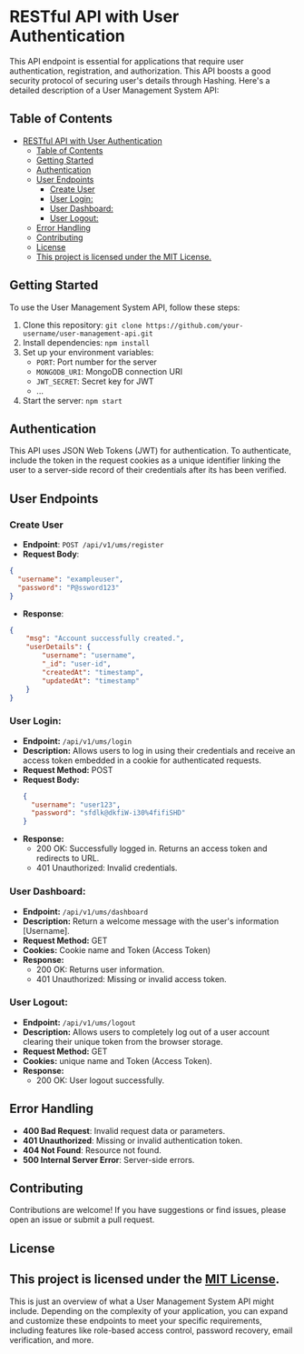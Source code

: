 # RESTful API with User Authentication

This API endpoint is essential for applications that require user authentication, registration, and authorization. This API boosts a good security protocol of securing user's details through Hashing. Here's a detailed description of a User Management System API:
## Table of Contents

- [RESTful API with User Authentication](#restful-api-with-user-authentication)
  - [Table of Contents](#table-of-contents)
  - [Getting Started](#getting-started)
  - [Authentication](#authentication)
  - [User Endpoints](#user-endpoints)
    - [Create User](#create-user)
    - [User Login:](#user-login)
    - [User Dashboard:](#user-dashboard)
    - [User Logout:](#user-logout)
  - [Error Handling](#error-handling)
  - [Contributing](#contributing)
  - [License](#license)
  - [This project is licensed under the MIT License.](#this-project-is-licensed-under-the-mit-license)

## Getting Started

To use the User Management System API, follow these steps:

1. Clone this repository: `git clone https://github.com/your-username/user-management-api.git`
2. Install dependencies: `npm install`
3. Set up your environment variables:
   - `PORT`: Port number for the server
   - `MONGODB_URI`: MongoDB connection URI
   - `JWT_SECRET`: Secret key for JWT
   - ...
4. Start the server: `npm start`

## Authentication

This API uses JSON Web Tokens (JWT) for authentication. To authenticate, include the token in the request cookies as a unique identifier linking the user to a server-side record of their credentials after its has been verified.

## User Endpoints

### Create User
- **Endpoint**: `POST /api/v1/ums/register`
- **Request Body**:

```json
{
  "username": "exampleuser",
  "password": "P@ssword123"
}
```

- **Response**:
```json
{
    "msg": "Account successfully created.",
    "userDetails": {
        "username": "username",
        "_id": "user-id",
        "createdAt": "timestamp",
        "updatedAt": "timestamp"
    }
}
```

### User Login:
   - **Endpoint:** `/api/v1/ums/login`
   - **Description:** Allows users to log in using their credentials and receive an access token embedded in a cookie for authenticated requests.
   - **Request Method:** POST
   - **Request Body:**
     ```json
     {
       "username": "user123",
       "password": "sfdlk@dkfiW-i30%4fifiSHD"
     }
     ```
   - **Response:**
     - 200 OK: Successfully logged in. Returns an access token and redirects to URL.
     - 401 Unauthorized: Invalid credentials.

### User Dashboard:
   - **Endpoint:** `/api/v1/ums/dashboard`
   - **Description:** Return a welcome message with the user's information [Username].
   - **Request Method:** GET
   - **Cookies:** Cookie name and Token (Access Token)
   - **Response:**
     - 200 OK: Returns user information.
     - 401 Unauthorized: Missing or invalid access token.

### User Logout:
   - **Endpoint:** `/api/v1/ums/logout`
   - **Description:** Allows users to completely log out of a user account clearing their unique token from the browser storage.
   - **Request Method:** GET
   - **Cookies:** unique name and Token (Access Token).
   - **Response:**
     - 200 OK: User logout successfully.
  
## Error Handling

- **400 Bad Request**: Invalid request data or parameters.
- **401 Unauthorized**: Missing or invalid authentication token.
- **404 Not Found**: Resource not found.
- **500 Internal Server Error**: Server-side errors.

## Contributing

Contributions are welcome! If you have suggestions or find issues, please open an issue or submit a pull request.

## License

This project is licensed under the [MIT License](LICENSE).
---

This is just an overview of what a User Management System API might include. Depending on the complexity of your application, you can expand and customize these endpoints to meet your specific requirements, including features like role-based access control, password recovery, email verification, and more.